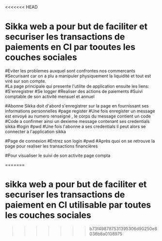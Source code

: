 <<<<<<< HEAD
# Sikka web  a pour but de faciliter et securiser les transactions de paiements  en CI  par tooutes les couches sociales
#Eviter les problemes auxquel sont confrontes nos commercants 
#Securisant car on a plu a manipuler physiquement la liquidité et tout est viré sur son compte.  
#La page principale qui presente l'utilite de application ensuite les liens:
#S'enregistrer
#Se logger
#Realiser  des actions de paiements
#Suivi comptable de son activité mensuel et annuel

#Abonne Sikka doit d'abord s'enregistrer sur la page en fournissant ses informations personnelles
#page register
#Une fois enregister un message est envoyé au numero renseigné , le corps du message contient un code
#Code a confirmer ainsi un dexieme message contenant ses credentials sikka
#login 
#pwd 
#Une fois l'abonne a ses credentials il peut alors se connecter a l'application sikka

#Page de connexion
#Entrez son login
#pwd
#Après quoi on se retrouve la page pour realiser les transactions financières

#Pour visualiser le suivi de son activite page compta


 

=======
# sikka web  a pour but de faciliter et securiser les transactions de paiement  en CI utilisable par toutes les couches sociales  
>>>>>>> b73f498787531395306d90250e8036b8a0108975
